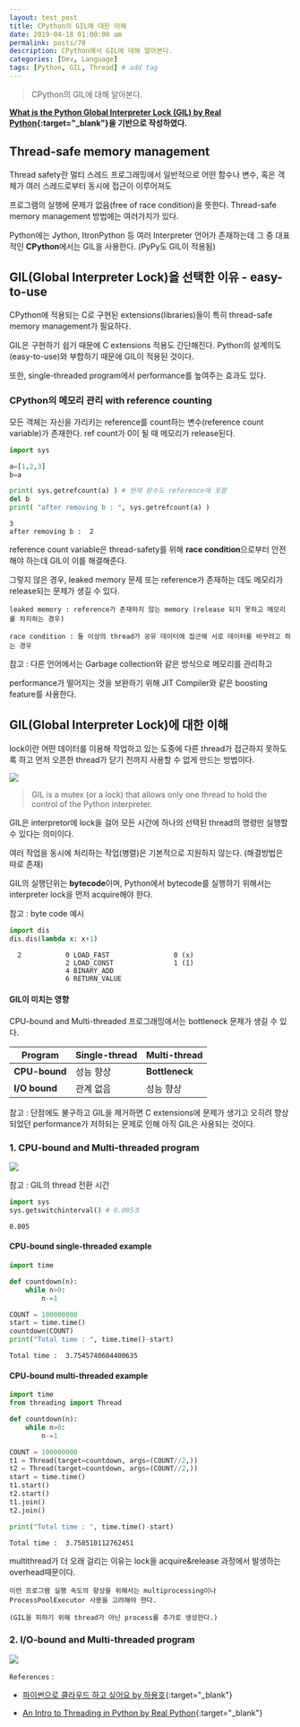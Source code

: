 ```yaml
---
layout: test_post
title: CPython의 GIL에 대한 이해
date: 2019-04-18 01:00:00 am
permalink: posts/70
description: CPython에서 GIL에 대해 알아본다.
categories: [Dev, Language]
tags: [Python, GIL, Thread] # add tag
---
```


> CPython의 GIL에 대해 알아본다.

**[What is the Python Global Interpreter Lock (GIL) by Real Python](https://realpython.com/python-gil/){:target="_blank"}을 기반으로 작성하였다.**


## Thread-safe memory management

Thread safety란 멀티 스레드 프로그래밍에서 일반적으로 어떤 함수나 변수, 혹은 객체가 여러 스레드로부터 동시에 접근이 이루어져도 

프로그램의 실행에 문제가 없음(free of race condition)을 뜻한다. Thread-safe memory management 방법에는 여러가지가 있다. 

Python에는 Jython, ItronPython 등 여러 Interpreter 언어가 존재하는데 그 중 대표적인 **CPython**에서는 GIL을 사용한다. (PyPy도 GIL이 적용됨)

##  GIL(Global Interpreter Lock)을 선택한 이유 - easy-to-use

CPython에 적용되는 C로 구현된 extensions(libraries)들이 특히 thread-safe memory management가 필요하다. 

GIL은 구현하기 쉽기 때문에 C extensions 적용도 간단해진다. Python의 설계의도(easy-to-use)와 부합하기 때문에 GIL이 적용된 것이다.

또한, single-threaded program에서 performance를 높여주는 효과도 있다.

### CPython의 메모리 관리 with reference counting

모든 객체는 자신을 가리키는 reference를 count하는 변수(reference count variable)가 존재한다. ref count가 0이 될 때 메모리가 release된다.


```python
import sys

a=[1,2,3]
b=a

print( sys.getrefcount(a) ) # 현재 함수도 reference에 포함
del b
print( "after removing b : ", sys.getrefcount(a) )
```

    3
    after removing b :  2


reference count variable은 thread-safety를 위해 **race condition**으로부터 안전해야 하는데 GIL이 이를 해결해준다. 

그렇지 않은 경우, leaked memory 문제 또는 reference가 존재하는 데도 메모리가 release되는 문제가 생길 수 있다. 

    leaked memory : reference가 존재하지 않는 memory (release 되지 못하고 메모리를 차지하는 경우)

    race condition : 둘 이상의 thread가 공유 데이터에 접근해 서로 데이터를 바꾸려고 하는 경우

참고 : 다른 언어에서는 Garbage collection와 같은 방식으로 메모리를 관리하고 

performance가 떨어지는 것을 보완하기 위해 JIT Compiler와 같은 boosting feature를 사용한다.

##  GIL(Global Interpreter Lock)에 대한 이해

lock이란 어떤 데이터를 이용해 작업하고 있는 도중에 다른 thread가 접근하지 못하도록 하고 먼저 오픈한 thread가 닫기 전까지 사용할 수 없게 만드는 방법이다.

![]({{site.baseurl}}/assets/img/python/python_gil_1.png)

> GIL is a mutex (or a lock) that allows only one thread to hold the control of the Python interpreter.

GIL은 interpretor에 lock을 걸어 모든 시간에 하나의 선택된 thread의 명령만 실행할 수 있다는 의미이다. 

여러 작업을 동시에 처리하는 작업(병렬)은 기본적으로 지원하지 않는다. (해결방법은 따로 존재)

GIL의 실행단위는 **bytecode**이며, Python에서 bytecode를 실행하기 위해서는 interpreter lock을 먼저 acquire해야 한다.

참고 : byte code 예시


```python
import dis
dis.dis(lambda x: x+1)
```

      2           0 LOAD_FAST                0 (x)
                  2 LOAD_CONST               1 (1)
                  4 BINARY_ADD
                  6 RETURN_VALUE


#### GIL이 미치는 영향

CPU-bound and Multi-threaded 프로그래밍에서는 bottleneck 문제가 생길 수 있다.

|   Program        | Single-thread | Multi-thread |
|-----------|---------------|--------------|
| **CPU-bound** |    성능 향상    |     **Bottleneck**      |
| **I/O bound** |   관계 없음    |   성능  향상     |

참고 : 단점에도 불구하고 GIL을 제거하면 C extensions에 문제가 생기고 오히려 향상되었던 performance가 저하되는 문제로 인해 아직 GIL은 사용되는 것이다.

### 1. CPU-bound and Multi-threaded program

![]({{site.baseurl}}/assets/img/python/python_gil_2.png)

참고 : GIL의 thread 전환 시간


```python
import sys
sys.getswitchinterval() # 0.005초
```




    0.005



#### CPU-bound single-threaded example


```python
import time

def countdown(n):
    while n>0:
        n-=1

COUNT = 100000000
start = time.time()
countdown(COUNT)
print("Total time : ", time.time()-start)
```

    Total time :  3.7545740604400635


#### CPU-bound multi-threaded example


```python
import time
from threading import Thread

def countdown(n):
    while n>0:
        n-=1

COUNT = 100000000
t1 = Thread(target=countdown, args=(COUNT//2,))
t2 = Thread(target=countdown, args=(COUNT//2,))
start = time.time()
t1.start()
t2.start()
t1.join()
t2.join()

print("Total time : ", time.time()-start)
```

    Total time :  3.758510112762451


multithread가 더 오래 걸리는 이유는 lock을 acquire&release 과정에서 발생하는 overhead때문이다.

    이런 프로그램 실행 속도의 향상을 위해서는 multiprocessing이나 ProcessPoolExecutor 사용을 고려해야 한다. 
    
    (GIL을 피하기 위해 thread가 아닌 process를 추가로 생성한다.)

### 2. I/O-bound and Multi-threaded program

![]({{site.baseurl}}/assets/img/python/python_gil_3.png)


`References` : 

* [파이썬으로 클라우드 하고 싶어요 by 하용호](https://www.slideshare.net/kthcorp/h32011c6pythonandcloud-111205023210phpapp02?from_m_app=ios){:target="_blank"}

* [An Intro to Threading in Python by Real Python](https://realpython.com/intro-to-python-threading/#producer-consumer-using-queue){:target="_blank"}
